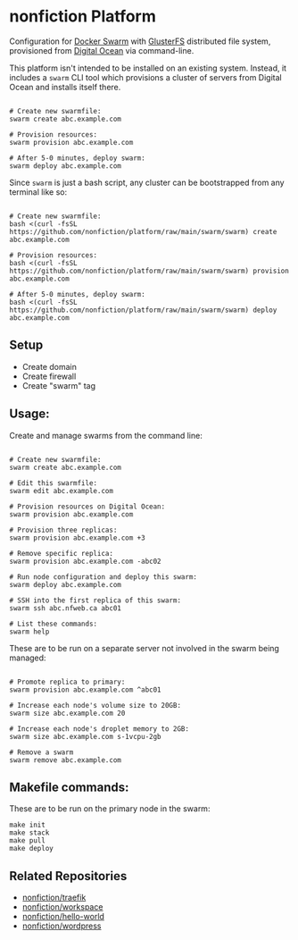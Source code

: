 # nonfiction Platform

Configuration for [Docker Swarm](https://docs.docker.com/engine/swarm/) with
[GlusterFS](https://docs.gluster.org/) distributed file system, provisioned
from [Digital Ocean](https://github.com/digitalocean/doctl) via command-line. 

This platform isn't intended to be installed on an existing system. Instead, it
includes a `swarm` CLI tool which provisions a cluster of servers from Digital
Ocean and installs itself there. 

```

# Create new swarmfile:
swarm create abc.example.com

# Provision resources:
swarm provision abc.example.com

# After 5-0 minutes, deploy swarm:
swarm deploy abc.example.com

```

Since `swarm` is just a bash script, any cluster can be bootstrapped from any
terminal like so:

```

# Create new swarmfile:
bash <(curl -fsSL https://github.com/nonfiction/platform/raw/main/swarm/swarm) create abc.example.com

# Provision resources:
bash <(curl -fsSL https://github.com/nonfiction/platform/raw/main/swarm/swarm) provision abc.example.com

# After 5-0 minutes, deploy swarm:
bash <(curl -fsSL https://github.com/nonfiction/platform/raw/main/swarm/swarm) deploy abc.example.com

```

## Setup

- Create domain
- Create firewall
- Create "swarm" tag

## Usage:

Create and manage swarms from the command line:

```

# Create new swarmfile:
swarm create abc.example.com

# Edit this swarmfile:
swarm edit abc.example.com

# Provision resources on Digital Ocean:
swarm provision abc.example.com

# Provision three replicas:
swarm provision abc.example.com +3

# Remove specific replica:
swarm provision abc.example.com -abc02

# Run node configuration and deploy this swarm:
swarm deploy abc.example.com

# SSH into the first replica of this swarm:
swarm ssh abc.nfweb.ca abc01

# List these commands:
swarm help

```

These are to be run on a separate server not involved in the swarm being managed: 

```

# Promote replica to primary:
swarm provision abc.example.com ^abc01

# Increase each node's volume size to 20GB:
swarm size abc.example.com 20

# Increase each node's droplet memory to 2GB:
swarm size abc.example.com s-1vcpu-2gb

# Remove a swarm
swarm remove abc.example.com

```

## Makefile commands:  

These are to be run on the primary node in the swarm:

```
make init
make stack
make pull
make deploy
```

## Related Repositories

- [nonfiction/traefik](https://github.com/nonfiction/traefik)
- [nonfiction/workspace](https://github.com/nonfiction/workspace)
- [nonfiction/hello-world](https://github.com/nonfiction/hello-world)
- [nonfiction/wordpress](https://github.com/nonfiction/workpress)

